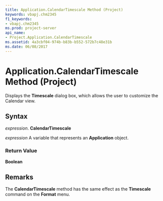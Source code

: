 ```yaml
---
title: Application.CalendarTimescale Method (Project)
keywords: vbapj.chm2345
f1_keywords:
- vbapj.chm2345
ms.prod: project-server
api_name:
- Project.Application.CalendarTimescale
ms.assetid: 4a3cbf04-974b-b83b-b552-572b7c48e31b
ms.date: 06/08/2017
---
```



# Application.CalendarTimescale Method (Project)

Displays the **Timescale** dialog box, which allows the user to customize the Calendar view.


## Syntax

 _expression_. **CalendarTimescale**

 _expression_ A variable that represents an **Application** object.


### Return Value

 **Boolean**


## Remarks

The **CalendarTimescale** method has the same effect as the **Timescale** command on the **Format** menu.


